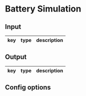 # Battery Simulation

## Input 
| key                | type | description | 
|--------------------|------|-------------|   




## Output 

| key | type | description | 
|--------------------|-------------|-----------------------------------------------------------| 


## Config options


